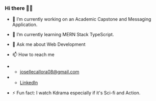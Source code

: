 ### Hi there 👋🐶

- 🔭 I’m currently working on an Academic Capstone and Messaging Application.
- 🌱 I’m currently learning MERN Stack TypeScript.
- 💬 Ask me about Web Development
- 📫 How to reach me
- - [josellecallora08@gmail.com](mailto:josellecallora08@gmail.com)
- - [LinkedIn](https://www.linkedin.com/in/josellecallora08/)

- ⚡ Fun fact: I watch Kdrama especially if it's Sci-fi and Action.

